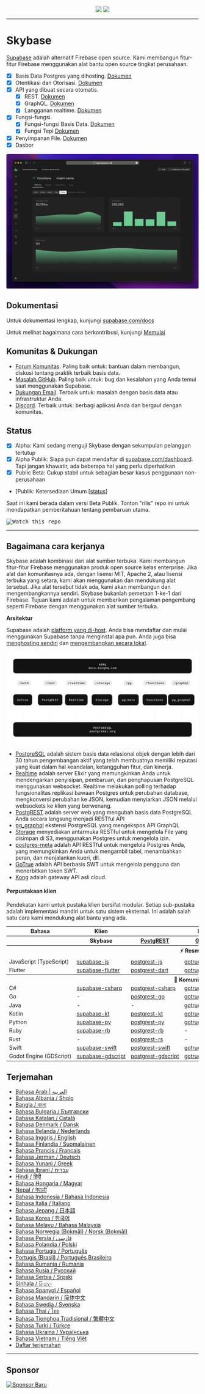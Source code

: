 <p align="center">
<img src="https://user-images.githubusercontent.com/8291514/213727234-cda046d6-28c6-491a-b284-b86c5cede25d.png#gh-light-mode-only">
<img src="https://user-images.githubusercontent.com/8291514/213727225-56186826-bee8-43b5-9b15-86e839d89393.png#gh-dark-mode-only">
</p>

---

# Skybase

[Supabase](https://supabase.com) adalah alternatif Firebase open source. Kami membangun fitur-fitur Firebase menggunakan alat bantu open source tingkat perusahaan.

- [x] Basis Data Postgres yang dihosting. [Dokumen](https://supabase.com/docs/guides/database)
- [x] Otentikasi dan Otorisasi. [Dokumen](https://supabase.com/docs/guides/auth)
- [x] API yang dibuat secara otomatis.
  - [x] REST. [Dokumen](https://supabase.com/docs/guides/api#rest-api-overview)
  - [x] GraphQL. [Dokumen](https://supabase.com/docs/guides/api#graphql-api-overview)
  - [x] Langganan realtime. [Dokumen](https://supabase.com/docs/guides/api#realtime-api-overview)
- [x] Fungsi-fungsi.
  - [x] Fungsi-fungsi Basis Data. [Dokumen](https://supabase.com/docs/guides/database/functions)
  - [x] Fungsi Tepi [Dokumen](https://supabase.com/docs/guides/functions)
- [x] Penyimpanan File. [Dokumen](https://supabase.com/docs/guides/storage)
- [x] Dasbor

![Dasbor Skybase](https://raw.githubusercontent.com/supabase/supabase/master/apps/www/public/images/github/supabase-dashboard.png)

## Dokumentasi

Untuk dokumentasi lengkap, kunjungi [supabase.com/docs](https://supabase.com/docs)

Untuk melihat bagaimana cara berkontribusi, kunjungi [Memulai](../DEVELOPERS.md)

## Komunitas &amp; Dukungan

- [Forum Komunitas](https://github.com/supabase/supabase/discussions). Paling baik untuk: bantuan dalam membangun, diskusi tentang praktik terbaik basis data.
- [Masalah GitHub](https://github.com/supabase/supabase/issues). Paling baik untuk: bug dan kesalahan yang Anda temui saat menggunakan Supabase.
- [Dukungan Email](https://supabase.com/docs/support#business-support). Terbaik untuk: masalah dengan basis data atau infrastruktur Anda.
- [Discord](https://discord.supabase.com). Terbaik untuk: berbagi aplikasi Anda dan bergaul dengan komunitas.

## Status

- [x] Alpha: Kami sedang menguji Skybase dengan sekumpulan pelanggan tertutup
- [x] Alpha Publik: Siapa pun dapat mendaftar di [supabase.com/dashboard](https://supabase.com/dashboard). Tapi jangan khawatir, ada beberapa hal yang perlu diperhatikan
- [x] Public Beta: Cukup stabil untuk sebagian besar kasus penggunaan non-perusahaan
- [Publik: Ketersediaan Umum [[status](https://supabase.com/docs/guides/getting-started/features#feature-status)]

Saat ini kami berada dalam versi Beta Publik. Tonton "rilis" repo ini untuk mendapatkan pemberitahuan tentang pembaruan utama.

<kbd><img src="https://raw.githubusercontent.com/supabase/supabase/d5f7f413ab356dc1a92075cb3cee4e40a957d5b1/web/static/watch-repo.gif" alt="Watch this repo"/></kbd>

---

## Bagaimana cara kerjanya

Skybase adalah kombinasi dari alat sumber terbuka. Kami membangun fitur-fitur Firebase menggunakan produk open source kelas enterprise. Jika alat dan komunitasnya ada, dengan lisensi MIT, Apache 2, atau lisensi terbuka yang setara, kami akan menggunakan dan mendukung alat tersebut. Jika alat tersebut tidak ada, kami akan membangun dan mengembangkannya sendiri. Skybase bukanlah pemetaan 1-ke-1 dari Firebase. Tujuan kami adalah untuk memberikan pengalaman pengembang seperti Firebase dengan menggunakan alat sumber terbuka.

**Arsitektur**

Supabase adalah [platform yang di-host](https://supabase.com/dashboard). Anda bisa mendaftar dan mulai menggunakan Supabase tanpa menginstal apa pun.
Anda juga bisa [menghosting sendiri](https://supabase.com/docs/guides/hosting/overview) dan [mengembangkan secara lokal](https://supabase.com/docs/guides/local-development).

![Arsitektur](https://github.com/supabase/supabase/blob/master/apps/docs/public/img/supabase-architecture.svg)

- [PostgreSQL](https://www.postgresql.org/) adalah sistem basis data relasional objek dengan lebih dari 30 tahun pengembangan aktif yang telah membuatnya memiliki reputasi yang kuat dalam hal keandalan, ketangguhan fitur, dan kinerja.
- [Realtime](https://github.com/supabase/realtime) adalah server Elixir yang memungkinkan Anda untuk mendengarkan penyisipan, pembaruan, dan penghapusan PostgreSQL menggunakan websocket. Realtime melakukan polling terhadap fungsionalitas replikasi bawaan Postgres untuk perubahan database, mengkonversi perubahan ke JSON, kemudian menyiarkan JSON melalui websockets ke klien yang berwenang.
- [PostgREST](http://postgrest.org/) adalah server web yang mengubah basis data PostgreSQL Anda secara langsung menjadi RESTful API
- [pg_graphql](http://github.com/supabase/pg_graphql/) ekstensi PostgreSQL yang mengekspos API GraphQL
- [Storage](https://github.com/supabase/storage-api) menyediakan antarmuka RESTful untuk mengelola File yang disimpan di S3, menggunakan Postgres untuk mengelola izin.
- [postgres-meta](https://github.com/supabase/postgres-meta) adalah API RESTful untuk mengelola Postgres Anda, yang memungkinkan Anda untuk mengambil tabel, menambahkan peran, dan menjalankan kueri, dll.
- [GoTrue](https://github.com/netlify/gotrue) adalah API berbasis SWT untuk mengelola pengguna dan menerbitkan token SWT.
- [Kong](https://github.com/Kong/kong) adalah gateway API asli cloud.

#### Perpustakaan klien

Pendekatan kami untuk pustaka klien bersifat modular. Setiap sub-pustaka adalah implementasi mandiri untuk satu sistem eksternal. Ini adalah salah satu cara kami mendukung alat bantu yang ada.

<table style="table-layout:fixed; white-space: nowrap;">
  <tr>
    <th>Bahasa</th>
    <th>Klien</th>
    <th colspan="5">Klien-Fitur (dibundel dalam klien Skybase)</th>
  </tr>
  
  <tr>
    <th></th>
    <th>Skybase</th>
    <th><a href="https://github.com/postgrest/postgrest" target="_blank" rel="noopener noreferrer">PostgREST</a></th>
    <th><a href="https://github.com/supabase/gotrue" target="_blank" rel="noopener noreferrer">GoTrue</a></th>
    <th><a href="https://github.com/supabase/realtime" target="_blank" rel="noopener noreferrer">Realtime</a></th>
    <th><a href="https://github.com/supabase/storage-api" target="_blank" rel="noopener noreferrer">Storage</a></th>
    <th>Functions</th>
  </tr>
  <!-- TEMPLATE FOR NEW ROW -->
  <!-- START ROW
  <tr>
    <td>lang</td>
    <td><a href="https://github.com/supabase-community/supabase-lang" target="_blank" rel="noopener noreferrer">supabase-lang</a></td>
    <td><a href="https://github.com/supabase-community/postgrest-lang" target="_blank" rel="noopener noreferrer">postgrest-lang</a></td>
    <td><a href="https://github.com/supabase-community/gotrue-lang" target="_blank" rel="noopener noreferrer">gotrue-lang</a></td>
    <td><a href="https://github.com/supabase-community/realtime-lang" target="_blank" rel="noopener noreferrer">realtime-lang</a></td>
    <td><a href="https://github.com/supabase-community/storage-lang" target="_blank" rel="noopener noreferrer">storage-lang</a></td>
  </tr>
  END ROW -->
  
  <th colspan="7">⚡️ Resmi ⚡️</th>
  
  <tr>
    <td>JavaScript (TypeScript)</td>
    <td><a href="https://github.com/supabase/supabase-js" target="_blank" rel="noopener noreferrer">supabase-js</a></td>
    <td><a href="https://github.com/supabase/postgrest-js" target="_blank" rel="noopener noreferrer">postgrest-js</a></td>
    <td><a href="https://github.com/supabase/gotrue-js" target="_blank" rel="noopener noreferrer">gotrue-js</a></td>
    <td><a href="https://github.com/supabase/realtime-js" target="_blank" rel="noopener noreferrer">realtime-js</a></td>
    <td><a href="https://github.com/supabase/storage-js" target="_blank" rel="noopener noreferrer">storage-js</a></td>
    <td><a href="https://github.com/supabase/functions-js" target="_blank" rel="noopener noreferrer">functions-js</a></td>
  </tr>
    <tr>
    <td>Flutter</td>
    <td><a href="https://github.com/supabase/supabase-flutter" target="_blank" rel="noopener noreferrer">supabase-flutter</a></td>
    <td><a href="https://github.com/supabase/postgrest-dart" target="_blank" rel="noopener noreferrer">postgrest-dart</a></td>
    <td><a href="https://github.com/supabase/gotrue-dart" target="_blank" rel="noopener noreferrer">gotrue-dart</a></td>
    <td><a href="https://github.com/supabase/realtime-dart" target="_blank" rel="noopener noreferrer">realtime-dart</a></td>
    <td><a href="https://github.com/supabase/storage-dart" target="_blank" rel="noopener noreferrer">storage-dart</a></td>
    <td><a href="https://github.com/supabase/functions-dart" target="_blank" rel="noopener noreferrer">functions-dart</a></td>
  </tr>
  
  <th colspan="7">💚 Komunitas 💚</th>
  
  <tr>
    <td>C#</td>
    <td><a href="https://github.com/supabase-community/supabase-csharp" target="_blank" rel="noopener noreferrer">supabase-csharp</a></td>
    <td><a href="https://github.com/supabase-community/postgrest-csharp" target="_blank" rel="noopener noreferrer">postgrest-csharp</a></td>
    <td><a href="https://github.com/supabase-community/gotrue-csharp" target="_blank" rel="noopener noreferrer">gotrue-csharp</a></td>
    <td><a href="https://github.com/supabase-community/realtime-csharp" target="_blank" rel="noopener noreferrer">realtime-csharp</a></td>
    <td><a href="https://github.com/supabase-community/storage-csharp" target="_blank" rel="noopener noreferrer">storage-csharp</a></td>
    <td><a href="https://github.com/supabase-community/functions-csharp" target="_blank" rel="noopener noreferrer">functions-csharp</a></td>
  </tr>
  <tr>
    <td>Go</td>
    <td>-</td>
    <td><a href="https://github.com/supabase-community/postgrest-go" target="_blank" rel="noopener noreferrer">postgrest-go</a></td>
    <td><a href="https://github.com/supabase-community/gotrue-go" target="_blank" rel="noopener noreferrer">gotrue-go</a></td>
    <td>-</td>
    <td><a href="https://github.com/supabase-community/storage-go" target="_blank" rel="noopener noreferrer">storage-go</a></td>
    <td><a href="https://github.com/supabase-community/functions-go" target="_blank" rel="noopener noreferrer">functions-go</a></td>
  </tr>
  <tr>
    <td>Java</td>
    <td>-</td>
    <td>-</td>
    <td><a href="https://github.com/supabase-community/gotrue-java" target="_blank" rel="noopener noreferrer">gotrue-java</a></td>
    <td>-</td>
    <td><a href="https://github.com/supabase-community/storage-java" target="_blank" rel="noopener noreferrer">storage-java</a></td>
    <td>-</td>
  </tr>
  <tr>
    <td>Kotlin</td>
    <td><a href="https://github.com/supabase-community/supabase-kt" target="_blank" rel="noopener noreferrer">supabase-kt</a></td>
    <td><a href="https://github.com/supabase-community/supabase-kt/tree/master/Postgrest" target="_blank" rel="noopener noreferrer">postgrest-kt</a></td>
    <td><a href="https://github.com/supabase-community/supabase-kt/tree/master/GoTrue" target="_blank" rel="noopener noreferrer">gotrue-kt</a></td>
    <td><a href="https://github.com/supabase-community/supabase-kt/tree/master/Realtime" target="_blank" rel="noopener noreferrer">realtime-kt</a></td>
    <td><a href="https://github.com/supabase-community/supabase-kt/tree/master/Storage" target="_blank" rel="noopener noreferrer">storage-kt</a></td>
    <td><a href="https://github.com/supabase-community/supabase-kt/tree/master/Functions" target="_blank" rel="noopener noreferrer">functions-kt</a></td>
  </tr>
  <tr>
    <td>Python</td>
    <td><a href="https://github.com/supabase-community/supabase-py" target="_blank" rel="noopener noreferrer">supabase-py</a></td>
    <td><a href="https://github.com/supabase-community/postgrest-py" target="_blank" rel="noopener noreferrer">postgrest-py</a></td>
    <td><a href="https://github.com/supabase-community/gotrue-py" target="_blank" rel="noopener noreferrer">gotrue-py</a></td>
    <td><a href="https://github.com/supabase-community/realtime-py" target="_blank" rel="noopener noreferrer">realtime-py</a></td>
    <td><a href="https://github.com/supabase-community/storage-py" target="_blank" rel="noopener noreferrer">storage-py</a></td>
    <td><a href="https://github.com/supabase-community/functions-py" target="_blank" rel="noopener noreferrer">functions-py</a></td>
  </tr>
  <tr>
    <td>Ruby</td>
    <td><a href="https://github.com/supabase-community/supabase-rb" target="_blank" rel="noopener noreferrer">supabase-rb</a></td>
    <td><a href="https://github.com/supabase-community/postgrest-rb" target="_blank" rel="noopener noreferrer">postgrest-rb</a></td>
    <td>-</td>
    <td>-</td>
    <td>-</td>
    <td>-</td>
  </tr>
  <tr>
    <td>Rust</td>
    <td>-</td>
    <td><a href="https://github.com/supabase-community/postgrest-rs" target="_blank" rel="noopener noreferrer">postgrest-rs</a></td>
    <td>-</td>
    <td>-</td>
    <td>-</td>
    <td>-</td>
  </tr>
  <tr>
    <td>Swift</td>
    <td><a href="https://github.com/supabase-community/supabase-swift" target="_blank" rel="noopener noreferrer">supabase-swift</a></td>
    <td><a href="https://github.com/supabase-community/postgrest-swift" target="_blank" rel="noopener noreferrer">postgrest-swift</a></td>
    <td><a href="https://github.com/supabase-community/gotrue-swift" target="_blank" rel="noopener noreferrer">gotrue-swift</a></td>
    <td><a href="https://github.com/supabase-community/realtime-swift" target="_blank" rel="noopener noreferrer">realtime-swift</a></td>
    <td><a href="https://github.com/supabase-community/storage-swift" target="_blank" rel="noopener noreferrer">storage-swift</a></td>
    <td><a href="https://github.com/supabase-community/functions-swift" target="_blank" rel="noopener noreferrer">functions-swift</a></td>
  </tr>
  <tr>
    <td>Godot Engine (GDScript)</td>
    <td><a href="https://github.com/supabase-community/godot-engine.supabase" target="_blank" rel="noopener noreferrer">supabase-gdscript</a></td>
    <td><a href="https://github.com/supabase-community/postgrest-gdscript" target="_blank" rel="noopener noreferrer">postgrest-gdscript</a></td>
    <td><a href="https://github.com/supabase-community/gotrue-gdscript" target="_blank" rel="noopener noreferrer">gotrue-gdscript</a></td>
    <td><a href="https://github.com/supabase-community/realtime-gdscript" target="_blank" rel="noopener noreferrer">realtime-gdscript</a></td>
    <td><a href="https://github.com/supabase-community/storage-gdscript" target="_blank" rel="noopener noreferrer">storage-gdscript</a></td>
    <td><a href="https://github.com/supabase-community/functions-gdscript" target="_blank" rel="noopener noreferrer">functions-gdscript</a></td>
  </tr>
  
</table>

<!--- Remove this list if you're translating to another language, it's hard to keep updated across multiple files-->
<!--- Keep only the link to the list of translation files-->

## Terjemahan

- [Bahasa Arab | العربية](/i18n/README.ar.md)
- [Bahasa Albania / Shqip](/i18n/README.sq.md)
- [Bangla / বাংলা](/i18n/README.bn.md)
- [Bahasa Bulgaria / Български](/i18n/README.bg.md)
- [Bahasa Katalan / Català](/i18n/README.ca.md)
- [Bahasa Denmark / Dansk](/i18n/README.da.md)
- [Bahasa Belanda / Nederlands](/i18n/README.nl.md)
- [Bahasa Inggris / English](https://github.com/supabase/supabase)
- [Bahasa Finlandia / Suomalainen](/i18n/README.fi.md)
- [Bahasa Prancis / Français](/i18n/README.fr.md)
- [Bahasa Jerman / Deutsch](/i18n/README.de.md)
- [Bahasa Yunani / Greek](/i18n/README.gr.md)
- [Bahasa Ibrani / עברית](/i18n/README.he.md)
- [Hindi / हिंदी](/i18n/README.hi.md)
- [Bahasa Hongaria / Magyar](/i18n/README.hu.md)
- [Nepal / नेपाली](/i18n/README.ne.md)
- [Bahasa Indonesia / Bahasa Indonesia](/i18n/README.id.md)
- [Bahasa Italia / Italiano](/i18n/README.it.md)
- [Bahasa Jepang / 日本語](/i18n/README.jp.md)
- [Bahasa Korea / 한국어](/i18n/README.ko.md)
- [Bahasa Melayu / Bahasa Malaysia](/i18n/README.ms.md)
- [Bahasa Norwegia (Bokmål) / Norsk (Bokmål)](/i18n/README.nb-no.md)
- [Bahasa Persia / فارسی](/i18n/README.fa.md)
- [Bahasa Polandia / Polski](/i18n/README.pl.md)
- [Bahasa Portugis / Português](/i18n/README.pt.md)
- [Portugis (Brasil) / Português Brasileiro](/i18n/README.pt-br.md)
- [Bahasa Rumania / Rumania](/i18n/README.ro.md)
- [Bahasa Rusia / Pусский](/i18n/README.ru.md)
- [Bahasa Serbia / Srpski](/i18n/README.sr.md)
- [Sinhala / සිංහල](/i18n/README.si.md)
- [Bahasa Spanyol / Español](/i18n/README.es.md)
- [Bahasa Mandarin / 简体中文](/i18n/README.zh-cn.md)
- [Bahasa Swedia / Svenska](/i18n/README.sv.md)
- [Bahasa Thai / ไทย](/i18n/README.th.md)
- [Bahasa Tionghoa Tradisional / 繁體中文](/i18n/README.zh-tw.md)
- [Bahasa Turki / Türkçe](/i18n/README.tr.md)
- [Bahasa Ukraina / Українська](/i18n/README.uk.md)
- [Bahasa Vietnam / Tiếng Việt](/i18n/README.vi-vn.md)
- [Daftar terjemahan](/i18n/languages.md) <!--- Keep only this -->

---

## Sponsor

[![Sponsor Baru](https://user-images.githubusercontent.com/10214025/90518111-e74bbb00-e198-11ea-8f88-c9e3c1aa4b5b.png)](https://github.com/sponsors/supabase)
